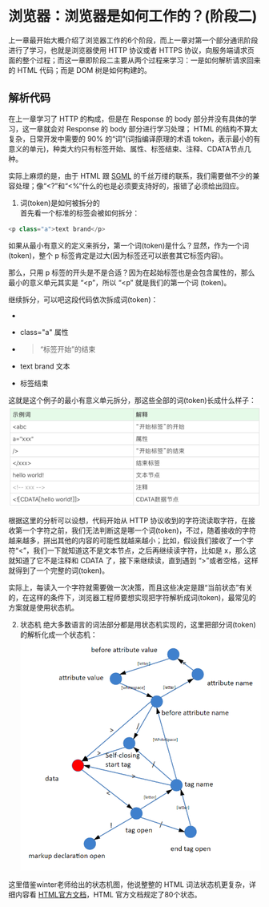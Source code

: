 # 浏览器：浏览器是如何工作的？(阶段二)

上一章最开始大概介绍了浏览器工作的6个阶段，而上一章对第一个部分通讯阶段进行了学习，也就是浏览器使用 HTTP 协议或者 HTTPS 协议，向服务端请求页面的整个过程；而这一章即阶段二主要从两个过程来学习：一是如何解析请求回来的 HTML 代码；而是 DOM 树是如何构建的。  
  
## 解析代码

在上一章学习了 HTTP 的构成，但是在 Response 的 body 部分并没有具体的学习，这一章就会对 Response 的 body 部分进行学习处理； HTML 的结构不算太复杂，日常开发中需要的 90% 的“词”(词指编译原理的术语 token，表示最小的有意义的单元)，种类大约只有标签开始、属性、标签结束、注释、CDATA节点几种。  
  
实际上麻烦的是，由于 HTML 跟 [SGML](https://wiki.mbalib.com/wiki/SGML) 的千丝万缕的联系，我们需要做不少的兼容处理；像“<?”和“<%”什么的也是必须要支持好的，报错了必须给出回应。  
  
1. 词(token)是如何被拆分的  
首先看一个标准的标签会被如何拆分：

``` javascript
<p class="a">text brand</p>
```

如果从最小有意义的定义来拆分，第一个词(token)是什么？显然，作为一个词(token)，整个 p 标签肯定是过大(因为标签还可以嵌套其它标签内容)。  
  
那么，只用 p 标签的开头是不是合适？因为在起始标签也是会包含属性的，那么最小的意义单元其实是 “<p”，所以 “<p” 就是我们的第一个词 (token)。  
  
继续拆分，可以吧这段代码依次拆成词(token)：

- <p “标签开始”的开始
- class="a" 属性
- > “标签开始”的结束
- text brand 文本
- </p> 标签结束

这就是这个例子的最小有意义单元拆分，那这些全部的词(token)长成什么样子：  
![词(token)](./images/31-1.png)  
  
根据这里的分析可以设想，代码开始从 HTTP 协议收到的字符流读取字符，在接收第一个字符之前，我们无法判断这是哪一个词(token)，不过，随着接收的字符越来越多，拼出其他的内容的可能性就越来越小；比如，假设我们接收了一个字符“<”，我们一下就知道这不是文本节点，之后再继续读字符，比如是 x，那么这就知道了它不是注释和 CDATA 了，接下来继续读，直到遇到 “>”或者空格，这样就得到了一个完整的词(token)。  
  
实际上，每读入一个字符就需要做一次决策，而且这些决定是跟“当前状态”有关的，在这样的条件下，浏览器工程师要想实现把字符解析成词(token)，最常见的方案就是使用状态机。  

2. 状态机
绝大多数语言的词法部分都是用状态机实现的，这里把部分词(token)的解析化成一个状态机：  
![词解析状态机](./images/31-2.png)  
  
这里借鉴winter老师给出的状态机图，他说整整的 HTML 词法状态机更复杂，详细内容看 [HTML官方文档](https://html.spec.whatwg.org/multipage/parsing.html#tokenization)，HTML 官方文档规定了80个状态。